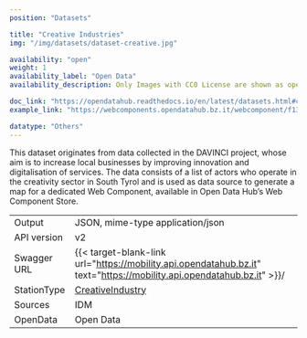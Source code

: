 ```yaml
---
position: "Datasets"

title: "Creative Industries"
img: "/img/datasets/dataset-creative.jpg"

availability: "open"
weight: 1
availability_label: "Open Data"
availability_description: Only Images with CC0 License are shown as open data

doc_link: "https://opendatahub.readthedocs.io/en/latest/datasets.html#creative-industries-dataset"
example_link: "https://webcomponents.opendatahub.bz.it/webcomponent/f1321372-6629-4912-a331-77d5d91dd646"

datatype: "Others"
---
```


This dataset originates from data collected in the DAVINCI project, whose aim is to increase local businesses by improving innovation and digitalisation of services. The data consists of a list of actors who operate in the creativity sector in South Tyrol and is used as data source to generate a map for a dedicated Web Component, available in Open Data Hub’s Web Component Store.

|             |                                                                                     |
| :---------- | ----------------------------------------------------------------------------------- |
| Output      | JSON, mime-type application/json                                                    |
| API version | v2                                                                                  |
| Swagger URL | {{< target-blank-link url="https://mobility.api.opendatahub.bz.it" text="https://mobility.api.opendatahub.bz.it" >}}/                                             |
| StationType | [CreativeIndustry](https://mobility.api.opendatahub.bz.it/v2/flat/CreativeIndustry) |
| Sources     | IDM                                                                                 |
| OpenData    | Open Data                    |

